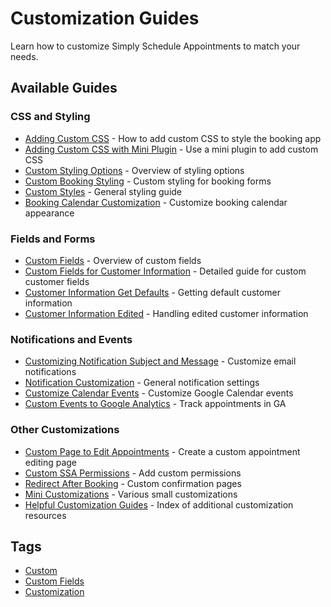 # Customization Guides

Learn how to customize Simply Schedule Appointments to match your needs.

## Available Guides

### CSS and Styling
- [Adding Custom CSS](guides-add-custom-css-.md) - How to add custom CSS to style the booking app
- [Adding Custom CSS with Mini Plugin](guides-adding-custom-css-with-mini-plugin-.md) - Use a mini plugin to add custom CSS
- [Custom Styling Options](2018-11-07-lots-of-custom-styling-css-options-.md) - Overview of styling options
- [Custom Booking Styling](2018-08-21-surprise-feature-custom-booking-styling-.md) - Custom styling for booking forms
- [Custom Styles](guides-custom-styles-.md) - General styling guide
- [Booking Calendar Customization](booking-forms-booking-calendar-customization-.md) - Customize booking calendar appearance

### Fields and Forms
- [Custom Fields](2018-06-12-simply-schedule-appointments-custom-fields-.md) - Overview of custom fields
- [Custom Fields for Customer Information](guides-custom-fields-for-customer-information-.md) - Detailed guide for custom customer fields
- [Customer Information Get Defaults](guides-ssa-appointments-customer-information-get-defaults-.md) - Getting default customer information
- [Customer Information Edited](guides-ssa-appointment-customer-information-edited-.md) - Handling edited customer information

### Notifications and Events
- [Customizing Notification Subject and Message](guides-customizing-notification-subject-and-message-.md) - Customize email notifications
- [Notification Customization](notifications-notification-customization-.md) - General notification settings
- [Customize Calendar Events](guides-customize-calendar-events-.md) - Customize Google Calendar events
- [Custom Events to Google Analytics](guides-sending-custom-events-to-google-analytics-with-tag-manager-.md) - Track appointments in GA

### Other Customizations
- [Custom Page to Edit Appointments](guides-custom-page-to-edit-appointments-.md) - Create a custom appointment editing page
- [Custom SSA Permissions](guides-adding-custom-ssa-permissions-to-wp-user-role-editors-.md) - Add custom permissions
- [Redirect After Booking](guides-redirect-after-booking-custom-confirmation-page-.md) - Custom confirmation pages
- [Mini Customizations](mini-customizations-.md) - Various small customizations
- [Helpful Customization Guides](guides-helpful-customization-guides-.md) - Index of additional customization resources

## Tags
- [Custom](tag-custom-.md)
- [Custom Fields](tag-custom-fields-.md)
- [Customization](tag-customization-.md)